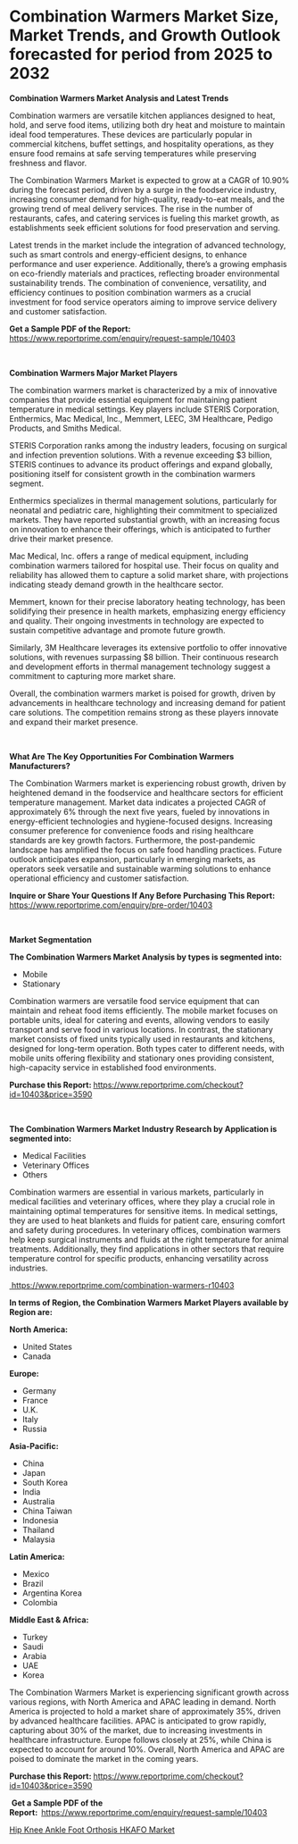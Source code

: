 <p><h1>Combination Warmers Market Size, Market Trends, and Growth Outlook forecasted for period from 2025 to 2032</h1></p><p><strong>Combination Warmers Market Analysis and Latest Trends</strong></p>
<p><p>Combination warmers are versatile kitchen appliances designed to heat, hold, and serve food items, utilizing both dry heat and moisture to maintain ideal food temperatures. These devices are particularly popular in commercial kitchens, buffet settings, and hospitality operations, as they ensure food remains at safe serving temperatures while preserving freshness and flavor.</p><p>The Combination Warmers Market is expected to grow at a CAGR of 10.90% during the forecast period, driven by a surge in the foodservice industry, increasing consumer demand for high-quality, ready-to-eat meals, and the growing trend of meal delivery services. The rise in the number of restaurants, cafes, and catering services is fueling this market growth, as establishments seek efficient solutions for food preservation and serving.</p><p>Latest trends in the market include the integration of advanced technology, such as smart controls and energy-efficient designs, to enhance performance and user experience. Additionally, there’s a growing emphasis on eco-friendly materials and practices, reflecting broader environmental sustainability trends. The combination of convenience, versatility, and efficiency continues to position combination warmers as a crucial investment for food service operators aiming to improve service delivery and customer satisfaction.</p></p>
<p><strong>Get a Sample PDF of the Report:&nbsp;</strong> <a href="https://www.reportprime.com/enquiry/request-sample/10403?utm_campaign=2721&utm_medium=2&utm_source=Github&utm_content=ia&utm_term=20032025&utm_id=combination-warmers">https://www.reportprime.com/enquiry/request-sample/10403</a></p>
<p>&nbsp;</p>
<p><strong>Combination Warmers Major Market Players</strong></p>
<p><p>The combination warmers market is characterized by a mix of innovative companies that provide essential equipment for maintaining patient temperature in medical settings. Key players include STERIS Corporation, Enthermics, Mac Medical, Inc., Memmert, LEEC, 3M Healthcare, Pedigo Products, and Smiths Medical. </p><p>STERIS Corporation ranks among the industry leaders, focusing on surgical and infection prevention solutions. With a revenue exceeding $3 billion, STERIS continues to advance its product offerings and expand globally, positioning itself for consistent growth in the combination warmers segment.</p><p>Enthermics specializes in thermal management solutions, particularly for neonatal and pediatric care, highlighting their commitment to specialized markets. They have reported substantial growth, with an increasing focus on innovation to enhance their offerings, which is anticipated to further drive their market presence.</p><p>Mac Medical, Inc. offers a range of medical equipment, including combination warmers tailored for hospital use. Their focus on quality and reliability has allowed them to capture a solid market share, with projections indicating steady demand growth in the healthcare sector.</p><p>Memmert, known for their precise laboratory heating technology, has been solidifying their presence in health markets, emphasizing energy efficiency and quality. Their ongoing investments in technology are expected to sustain competitive advantage and promote future growth.</p><p>Similarly, 3M Healthcare leverages its extensive portfolio to offer innovative solutions, with revenues surpassing $8 billion. Their continuous research and development efforts in thermal management technology suggest a commitment to capturing more market share.</p><p>Overall, the combination warmers market is poised for growth, driven by advancements in healthcare technology and increasing demand for patient care solutions. The competition remains strong as these players innovate and expand their market presence.</p></p>
<p>&nbsp;</p>
<p><strong>What Are The Key Opportunities For Combination Warmers Manufacturers?</strong></p>
<p><p>The Combination Warmers market is experiencing robust growth, driven by heightened demand in the foodservice and healthcare sectors for efficient temperature management. Market data indicates a projected CAGR of approximately 6% through the next five years, fueled by innovations in energy-efficient technologies and hygiene-focused designs. Increasing consumer preference for convenience foods and rising healthcare standards are key growth factors. Furthermore, the post-pandemic landscape has amplified the focus on safe food handling practices. Future outlook anticipates expansion, particularly in emerging markets, as operators seek versatile and sustainable warming solutions to enhance operational efficiency and customer satisfaction.</p></p>
<p><strong>Inquire or Share Your Questions If Any Before Purchasing This Report:</strong> <a href="https://www.reportprime.com/enquiry/pre-order/10403?utm_campaign=2721&utm_medium=2&utm_source=Github&utm_content=ia&utm_term=20032025&utm_id=combination-warmers">https://www.reportprime.com/enquiry/pre-order/10403</a></p>
<p>&nbsp;</p>
<p><strong>Market Segmentation</strong></p>
<p><strong>The Combination Warmers Market Analysis by types is segmented into:</strong></p>
<p><ul><li>Mobile</li><li>Stationary</li></ul></p>
<p><p>Combination warmers are versatile food service equipment that can maintain and reheat food items efficiently. The mobile market focuses on portable units, ideal for catering and events, allowing vendors to easily transport and serve food in various locations. In contrast, the stationary market consists of fixed units typically used in restaurants and kitchens, designed for long-term operation. Both types cater to different needs, with mobile units offering flexibility and stationary ones providing consistent, high-capacity service in established food environments.</p></p>
<p><strong>Purchase this Report:&nbsp;</strong><a href="https://www.reportprime.com/checkout?id=10403&price=3590&utm_campaign=2721&utm_medium=2&utm_source=Github&utm_content=ia&utm_term=20032025&utm_id=combination-warmers">https://www.reportprime.com/checkout?id=10403&price=3590</a></p>
<p>&nbsp;</p>
<p><strong>The Combination Warmers Market Industry Research by Application is segmented into:</strong></p>
<p><ul><li>Medical Facilities</li><li>Veterinary Offices</li><li>Others</li></ul></p>
<p><p>Combination warmers are essential in various markets, particularly in medical facilities and veterinary offices, where they play a crucial role in maintaining optimal temperatures for sensitive items. In medical settings, they are used to heat blankets and fluids for patient care, ensuring comfort and safety during procedures. In veterinary offices, combination warmers help keep surgical instruments and fluids at the right temperature for animal treatments. Additionally, they find applications in other sectors that require temperature control for specific products, enhancing versatility across industries.</p></p>
<p><a href="https://www.reportprime.com/combination-warmers-r10403?utm_campaign=2721&utm_medium=2&utm_source=Github&utm_content=ia&utm_term=20032025&utm_id=combination-warmers">&nbsp;https://www.reportprime.com/combination-warmers-r10403</a></p>
<p><strong>In terms of Region, the Combination Warmers Market Players available by Region are:</strong></p>
<p>
    <p> <strong> North America: </strong>
        <ul>
            <li>United States</li>
            <li>Canada</li>
        </ul>
        </p> 
    <p> <strong> Europe: </strong>
        <ul>
            <li>Germany</li>
            <li>France</li>
            <li>U.K.</li>
            <li>Italy</li>
            <li>Russia</li>
        </ul>
        </p> 
    <p> <strong> Asia-Pacific: </strong>
        <ul>
            <li>China</li>
            <li>Japan</li>
            <li>South Korea</li>
            <li>India</li>
            <li>Australia</li>
            <li>China Taiwan</li>
            <li>Indonesia</li>
            <li>Thailand</li>
            <li>Malaysia</li>
        </ul>
        </p> 
    <p> <strong> Latin America: </strong>
        <ul>
            <li>Mexico</li>
            <li>Brazil</li>
            <li>Argentina Korea</li>
            <li>Colombia</li>
        </ul>
        </p> 
    <p> <strong> Middle East & Africa: </strong>
        <ul>
            <li>Turkey</li>
            <li>Saudi</li>
            <li>Arabia</li>
            <li>UAE</li>
            <li>Korea</li>
        </ul>
    </p>
    </p>
<p><p>The Combination Warmers Market is experiencing significant growth across various regions, with North America and APAC leading in demand. North America is projected to hold a market share of approximately 35%, driven by advanced healthcare facilities. APAC is anticipated to grow rapidly, capturing about 30% of the market, due to increasing investments in healthcare infrastructure. Europe follows closely at 25%, while China is expected to account for around 10%. Overall, North America and APAC are poised to dominate the market in the coming years.</p></p>
<p><strong>Purchase this Report: </strong><a href="https://www.reportprime.com/checkout?id=10403&price=3590&utm_campaign=2721&utm_medium=2&utm_source=Github&utm_content=ia&utm_term=20032025&utm_id=combination-warmers">https://www.reportprime.com/checkout?id=10403&price=3590</a></p>
<p>&nbsp;<strong>Get a Sample PDF of the Report:&nbsp;&nbsp;</strong><a href="https://www.reportprime.com/enquiry/request-sample/10403?utm_campaign=2721&utm_medium=2&utm_source=Github&utm_content=ia&utm_term=20032025&utm_id=combination-warmers">https://www.reportprime.com/enquiry/request-sample/10403</a></p>
<p><strong></strong></p>
<p><p><a href="https://github.com/oliveroste6/Market-Research-Report-List-1/blob/main/hip-knee-ankle-foot-orthosis-hkafo-market.md?utm_campaign=2721&utm_medium=2&utm_source=Github&utm_content=ia&utm_term=20032025&utm_id=combination-warmers">Hip Knee Ankle Foot Orthosis HKAFO Market</a></p></p>